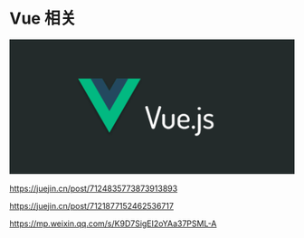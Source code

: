 # Vue 相关

![](/images/vue.webp)

https://juejin.cn/post/7124835773873913893

https://juejin.cn/post/7121877152462536717

https://mp.weixin.qq.com/s/K9D7SigEI2oYAa37PSML-A
